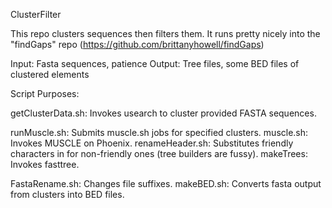 ClusterFilter

This repo clusters sequences then filters them. It runs pretty nicely into the "findGaps" repo (https://github.com/brittanyhowell/findGaps)

Input: 		Fasta sequences, patience
Output: 	Tree files, some BED files of clustered elements

Script Purposes:

getClusterData.sh: 	Invokes usearch to cluster provided FASTA sequences.

runMuscle.sh: 		Submits muscle.sh jobs for specified clusters.
muscle.sh:			Invokes MUSCLE on Phoenix. 
renameHeader.sh:	Substitutes friendly characters in for non-friendly ones (tree builders are fussy).
makeTrees: 			Invokes fasttree.

FastaRename.sh:		Changes file suffixes.
makeBED.sh: 		Converts fasta output from clusters into BED files.

